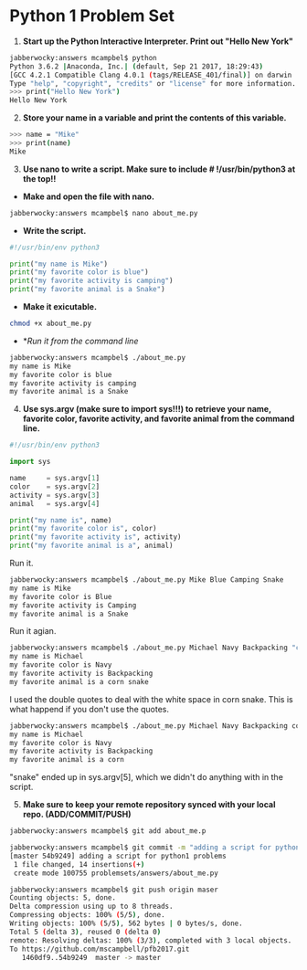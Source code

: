 Python 1 Problem Set
====================

1. **Start up the Python Interactive Interpreter. Print out "Hello New York"**

```sh
jabberwocky:answers mcampbel$ python
Python 3.6.2 |Anaconda, Inc.| (default, Sep 21 2017, 18:29:43) 
[GCC 4.2.1 Compatible Clang 4.0.1 (tags/RELEASE_401/final)] on darwin
Type "help", "copyright", "credits" or "license" for more information.
>>> print("Hello New York")
Hello New York 
```

2. **Store your name in a variable and print the contents of this variable.**

```sh
>>> name = "Mike"
>>> print(name)
Mike
```

3. **Use nano to write a script. Make sure to include # !/usr/bin/python3 at the top!!**

* **Make and open the file with nano.**

```sh
jabberwocky:answers mcampbel$ nano about_me.py
```

* **Write the script.**

```python
#!/usr/bin/env python3

print("my name is Mike")
print("my favorite color is blue")
print("my favorite activity is camping")
print("my favorite animal is a Snake")

```

* **Make it exicutable.**

```sh
chmod +x about_me.py
```

* **Run it from the command line*

```sh
jabberwocky:answers mcampbel$ ./about_me.py 
my name is Mike
my favorite color is blue
my favorite activity is camping
my favorite animal is a Snake
```

4. **Use sys.argv (make sure to import sys!!!) to retrieve your name, favorite color, favorite activity, and favorite animal from the command line.**

```python
#!/usr/bin/env python3

import sys

name     = sys.argv[1]
color    = sys.argv[2]
activity = sys.argv[3]
animal   = sys.argv[4]

print("my name is", name)
print("my favorite color is", color)
print("my favorite activity is", activity)
print("my favorite animal is a", animal)

```

Run it.

```sh
jabberwocky:answers mcampbel$ ./about_me.py Mike Blue Camping Snake
my name is Mike
my favorite color is Blue
my favorite activity is Camping
my favorite animal is a Snake
```

Run it agian.

```sh
jabberwocky:answers mcampbel$ ./about_me.py Michael Navy Backpacking "corn snake"
my name is Michael
my favorite color is Navy
my favorite activity is Backpacking
my favorite animal is a corn snake
```
I used the double quotes to deal with the white space in corn snake. This is what happend if you don't use the quotes.

```sh
jabberwocky:answers mcampbel$ ./about_me.py Michael Navy Backpacking corn snake
my name is Michael
my favorite color is Navy
my favorite activity is Backpacking
my favorite animal is a corn
```

"snake" ended up in sys.argv[5], which we didn't do anything with in the script.

5. **Make sure to keep your remote repository synced with your local repo. (ADD/COMMIT/PUSH)**

```sh
jabberwocky:answers mcampbel$ git add about_me.p

jabberwocky:answers mcampbel$ git commit -m "adding a script for python 1 problems"
[master 54b9249] adding a script for python1 problems
 1 file changed, 14 insertions(+)
 create mode 100755 problemsets/answers/about_me.py

jabberwocky:answers mcampbel$ git push origin maser
Counting objects: 5, done.
Delta compression using up to 8 threads.
Compressing objects: 100% (5/5), done.
Writing objects: 100% (5/5), 562 bytes | 0 bytes/s, done.
Total 5 (delta 3), reused 0 (delta 0)
remote: Resolving deltas: 100% (3/3), completed with 3 local objects.
To https://github.com/mscampbell/pfb2017.git
   1460df9..54b9249  master -> master
```
